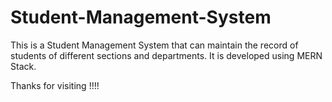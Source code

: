 # Student-Management-System

This is a Student Management System that can maintain the record of students of different sections and departments.
It is developed using MERN Stack.

Thanks for visiting !!!!
